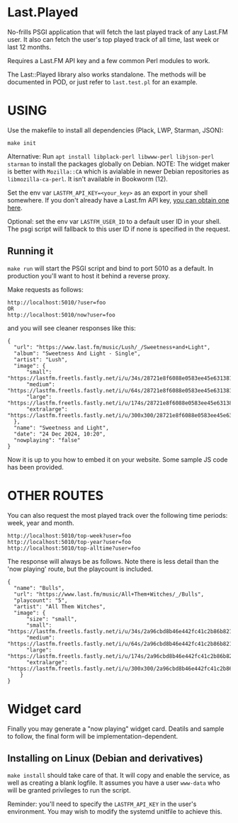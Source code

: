 Last.Played
============
No-frills PSGI application that will fetch the last played track of any Last.FM user. It also can fetch the user's top played track of all time, last week or last 12 months.

Requires a Last.FM API key and a few common Perl modules to work.

The Last::Played library also works standalone. The methods will be documented in POD, or just refer to `last.test.pl` for an example.

# USING
Use the makefile to install all dependencies (Plack, LWP, Starman, JSON):

```
make init
```

Alternative: Run `apt install libplack-perl libwww-perl libjson-perl starman` to install the packages globally on Debian. NOTE: The widget maker is better with `Mozilla::CA` which is avialable in newer Debian repositories as `libmozilla-ca-perl`. It isn't available in Bookworm (12).

Set the env var `LASTFM_API_KEY=<your_key>` as an export in your shell somewhere. If you don't already have a Last.fm API key, [you can obtain one here](https://www.last.fm/api/account/create).

Optional: set the env var `LASTFM_USER_ID` to a default user ID in your shell. The psgi script will fallback to this user ID if none is specified in the request.

## Running it
`make run` will start the PSGI script and bind to port 5010 as a default. In production you'll want to host it behind a reverse proxy.

Make requests as follows:

```
http://localhost:5010/?user=foo
OR
http://localhost:5010/now?user=foo
```

and you will see cleaner responses like this:

```
{
  "url": "https://www.last.fm/music/Lush/_/Sweetness+and+Light",
  "album": "Sweetness And Light - Single",
  "artist": "Lush",
  "image": {
      "small": "https://lastfm.freetls.fastly.net/i/u/34s/28721e8f6088e0583ee45e6313816f7c.jpg",
      "medium": "https://lastfm.freetls.fastly.net/i/u/64s/28721e8f6088e0583ee45e6313816f7c.jpg"
      "large": "https://lastfm.freetls.fastly.net/i/u/174s/28721e8f6088e0583ee45e6313816f7c.jpg",
      "extralarge": "https://lastfm.freetls.fastly.net/i/u/300x300/28721e8f6088e0583ee45e6313816f7c.jpg"
  },
  "name": "Sweetness and Light",
  "date": "24 Dec 2024, 10:20",
  "nowplaying": "false"
}
```

Now it is up to you how to embed it on your website. Some sample JS code has been provided.

# OTHER ROUTES

You can also request the most played track over the following time periods: week, year and month.

```
http://localhost:5010/top-week?user=foo
http://localhost:5010/top-year?user=foo
http://localhost:5010/top-alltime?user=foo
```

The response will always be as follows. Note there is less detail than the 'now playing' route, but the playcount is included.

```
{
  "name": "Bulls",
  "url": "https://www.last.fm/music/All+Them+Witches/_/Bulls",
  "playcount": "5",
  "artist": "All Them Witches",
  "image": {
      "size": "small",
      "small": "https://lastfm.freetls.fastly.net/i/u/34s/2a96cbd8b46e442fc41c2b86b821562f.png"
      "medium": "https://lastfm.freetls.fastly.net/i/u/64s/2a96cbd8b46e442fc41c2b86b821562f.png"
      "large": "https://lastfm.freetls.fastly.net/i/u/174s/2a96cbd8b46e442fc41c2b86b821562f.png",
      "extralarge": "https://lastfm.freetls.fastly.net/i/u/300x300/2a96cbd8b46e442fc41c2b86b821562f.png"
    }
}

```

# Widget card

Finally you may generate a "now playing" widget card. Deatils and sample to follow, the final form will be implementation-dependent.

## Installing on Linux (Debian and derivatives)
`make install` should take care of that. It will copy and enable the service, as well as creating a blank logfile. It assumes you have a user `www-data` who will be granted privileges to run the script.

Reminder: you'll need to specify the `LASTFM_API_KEY` in the user's environment. You may wish to modify the systemd unitfile to achieve this.
